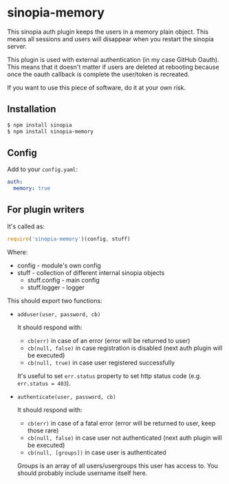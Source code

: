# sinopia-memory

This sinopia auth plugin keeps the users in a memory plain object. 
This means all sessions and users will disappear when you restart the sinopia server.

This plugin is used with external authentication (in my case GitHub Oauth).
This means that it doesn't matter if users are deleted at rebooting because once the 
oauth callback is complete the user/token is recreated.

If you want to use this piece of software, do it at your own risk.

## Installation

```sh
$ npm install sinopia
$ npm install sinopia-memory
```

## Config

Add to your `config.yaml`:

```yaml
auth:
  memory: true
```

## For plugin writers

It's called as:

```js
require('sinopia-memory')(config, stuff)
```

Where:

 - config - module's own config
 - stuff - collection of different internal sinopia objects
   - stuff.config - main config
   - stuff.logger - logger

This should export two functions:

 - `adduser(user, password, cb)`
   
   It should respond with:
    - `cb(err)` in case of an error (error will be returned to user)
    - `cb(null, false)` in case registration is disabled (next auth plugin will be executed)
    - `cb(null, true)` in case user registered successfully
   
   It's useful to set `err.status` property to set http status code (e.g. `err.status = 403`).

 - `authenticate(user, password, cb)`
   
   It should respond with:
    - `cb(err)` in case of a fatal error (error will be returned to user, keep those rare)
    - `cb(null, false)` in case user not authenticated (next auth plugin will be executed)
    - `cb(null, [groups])` in case user is authenticated
   
   Groups is an array of all users/usergroups this user has access to. You should probably include username itself here.
   


